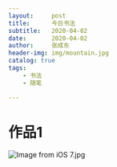 ```yaml
---
layout:     post
title:      今日书法
subtitle:   2020-04-02
date:       2020-04-02
author:     张成东
header-img: img/mountain.jpg
catalog: true
tags:
    - 书法
    - 随笔

---
```

# 作品1

![Image from iOS _7_.jpg](https://i.loli.net/2020/04/02/ZYD5TwJI7dM8qAg.jpg)
